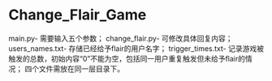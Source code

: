 # Change_Flair_Game
main.py- 需要输入五个参数；
change_flair.py- 可修改具体回复内容；
users_names.txt- 存储已经给予flair的用户名字；
trigger_times.txt- 记录游戏被触发的总数，初始内容“0”不能为空，包括同一用户重复触发但未给予flair的情况；
四个文件需放在同一层目录下。
